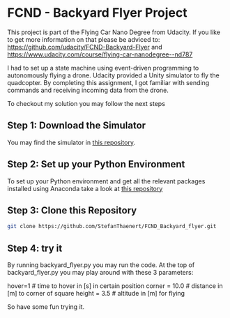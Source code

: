 # FCND - Backyard Flyer Project

This project is part of the Flying Car Nano Degree from Udacity.
If you like to get more information on that please be adviced to:
https://github.com/udacity/FCND-Backyard-Flyer and
https://www.udacity.com/course/flying-car-nanodegree--nd787

I had to set up a state machine using event-driven programming to autonomously flying a drone. Udacity provided a Unity simulator to fly the quadcopter. By completing this assignment, I got familiar with sending commands and receiving incoming data from the drone. 

To checkout my solution you may follow the next steps

## Step 1: Download the Simulator
You may find the simulator in [this repository](https://github.com/udacity/FCND-Simulator-Releases/releases).

## Step 2: Set up your Python Environment
To set up your Python environment and get all the relevant packages installed using Anaconda take a look at [this repository](https://github.com/udacity/FCND-Term1-Starter-Kit)

## Step 3: Clone this Repository
```sh
git clone https://github.com/StefanThaenert/FCND_Backyard_flyer.git
```

## Step 4: try it
By running backyard_flyer.py you may run the code.
At the top of backyard_flyer.py you may play around with these 3 parameters:

hover=1         # time to hover in [s] in certain position
corner = 10.0   # distance in [m] to corner of square
height = 3.5    # altitude in [m] for flying

So have some fun trying it.
